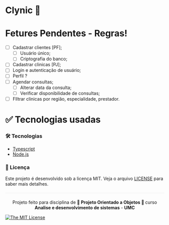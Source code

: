 # Clynic 💉

# Fetures Pendentes - Regras!

- [ ] Cadastrar clientes [PF];
     - [ ] Usuário único;
     - [ ] Criptografia do banco;
- [ ] Cadastrar clinicas [PJ];
- [ ] Login e autenticação de usuário;
- [ ] Perfil ?
- [ ] Agendar consultas;
     - [ ] Alterar data da consulta;
     - [ ] Verificar disponibilidade de consultas;
- [ ] FIltrar clinicas por região, especialidade, prestador.

# :white_check_mark: Tecnologias usadas

### 🛠️ Tecnologias

- [Typescript](https://www.typescriptlang.org/docs/)
- [Node.js](https://nodejs.org/en/)

### :pencil: Licença

Este projeto é desenvolvido sob a licença MIT. Veja o arquivo [LICENSE](LICENSE.md) para saber mais detalhes.

<p align="center" style="margin-top: 20px; border-top: 1px solid #eee; padding-top: 20px;">Projeto feito para disciplina de <strong> 📕 Projeto Orientado a Objetos 📗 </strong> curso <strong> Analise e desenvolvimento de sistemas</strong> - <strong> UMC </strong></p>

 
[![The MIT License](https://img.shields.io/badge/license-MIT-green.svg?style=flat-square)](http://github.com/jvictorfarias/gobarber/LICENSE.md)

